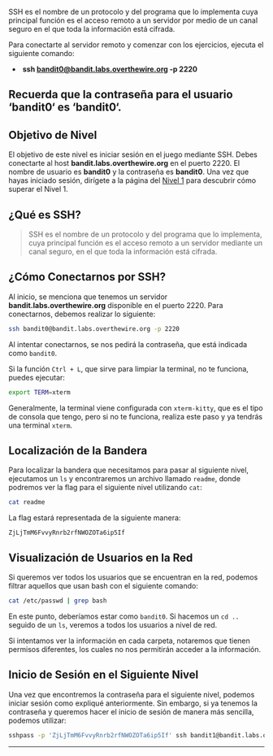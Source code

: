 SSH es el nombre de un protocolo y del programa que lo implementa cuya principal función es el acceso remoto a un servidor por medio de un canal seguro en el que toda la información está cifrada.

Para conectarte al servidor remoto y comenzar con los ejercicios, ejecuta el siguiente comando:

-  **ssh bandit0@bandit.labs.overthewire.org -p 2220**

Recuerda que la contraseña para el usuario ‘**bandit0**‘ es ‘**bandit0**‘.
---

## Objetivo de Nivel

El objetivo de este nivel es iniciar sesión en el juego mediante SSH. Debes conectarte al host **bandit.labs.overthewire.org** en el puerto 2220. El nombre de usuario es **bandit0** y la contraseña es **bandit0**. Una vez que hayas iniciado sesión, dirígete a la página del [Nivel 1](https://overthewire.org/wargames/bandit/bandit1.html) para descubrir cómo superar el Nivel 1.

## ¿Qué es SSH?

>SSH es el nombre de un protocolo y del programa que lo implementa, cuya principal función es el acceso remoto a un servidor mediante un canal seguro, en el que toda la información está cifrada.

## ¿Cómo Conectarnos por SSH?

Al inicio, se menciona que tenemos un servidor **bandit.labs.overthewire.org** disponible en el puerto 2220. Para conectarnos, debemos realizar lo siguiente:

```bash
ssh bandit0@bandit.labs.overthewire.org -p 2220
```

Al intentar conectarnos, se nos pedirá la contraseña, que está indicada como `bandit0`.

Si la función `Ctrl + L`, que sirve para limpiar la terminal, no te funciona, puedes ejecutar:

```bash
export TERM=xterm
```

Generalmente, la terminal viene configurada con `xterm-kitty`, que es el tipo de consola que tengo, pero si no te funciona, realiza este paso y ya tendrás una terminal `xterm`.

## Localización de la Bandera

Para localizar la bandera que necesitamos para pasar al siguiente nivel, ejecutamos un `ls` y encontraremos un archivo llamado `readme`, donde podremos ver la flag para el siguiente nivel utilizando `cat`:

```bash
cat readme
```

La flag estará representada de la siguiente manera:

```
ZjLjTmM6FvvyRnrb2rfNWOZOTa6ip5If
```

## Visualización de Usuarios en la Red

Si queremos ver todos los usuarios que se encuentran en la red, podemos filtrar aquellos que usan bash con el siguiente comando:

```bash
cat /etc/passwd | grep bash
```

En este punto, deberíamos estar como `bandit0`. Si hacemos un `cd ..` seguido de un `ls`, veremos a todos los usuarios a nivel de red.

Si intentamos ver la información en cada carpeta, notaremos que tienen permisos diferentes, los cuales no nos permitirán acceder a la información.

## Inicio de Sesión en el Siguiente Nivel

Una vez que encontremos la contraseña para el siguiente nivel, podemos iniciar sesión como expliqué anteriormente. Sin embargo, si ya tenemos la contraseña y queremos hacer el inicio de sesión de manera más sencilla, podemos utilizar:

```bash
sshpass -p 'ZjLjTmM6FvvyRnrb2rfNWOZOTa6ip5If' ssh bandit1@bandit.labs.overthewire.org -p 2220
```

---
